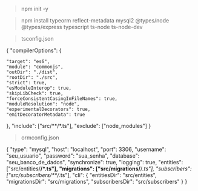 > npm init -y

> npm install typeorm reflect-metadata mysql2 @types/node @types/express typescript ts-node ts-node-dev

> tsconfig.json

{
"compilerOptions": {

    "target": "es6",
    "module": "commonjs",
    "outDir": "./dist",
    "rootDir": "./src",
    "strict": true,
    "esModuleInterop": true,
    "skipLibCheck": true,
    "forceConsistentCasingInFileNames": true,
    "moduleResolution": "node",
    "experimentalDecorators": true,
    "emitDecoratorMetadata": true

},
"include": ["src/**/*.ts"],
"exclude": ["node_modules"]
}

> ormconfig.json

{
"type": "mysql",
"host": "localhost",
"port": 3306,
"username": "seu_usuario",
"password": "sua_senha",
"database": "seu_banco_de_dados",
"synchronize": true,
"logging": true,
"entities": ["src/entities/**/*.ts"],
"migrations": ["src/migrations/**/*.ts"],
"subscribers": ["src/subscribers/**/*.ts"],
"cli": {
"entitiesDir": "src/entities",
"migrationsDir": "src/migrations",
"subscribersDir": "src/subscribers"
}
}
